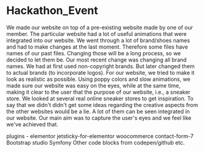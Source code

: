 # Hackathon_Event

We made our website on top of a pre-existing website made by one of our member. The particular website had a lot of useful animations that were integrated into our website.
We went through a lot of brand/shoes names and had to make changes at the last moment. Therefore some files have names of our past files. Changing those will be a long process, so we decided to let them be. Our most recent change was changing all brand names.
We had at first used non-copyright brands. But later changed them to actual brands (to incorporate logos).
For our website, we tried to make it look as realistic as possible.
Using poppy colors and slow animations, we made sure our website was easy on the eyes, while at the same time, making it clear to the user that the purpose of our website, i.e., a sneaker store.
We looked at several real online sneaker stores to get inspiration.
To say that we didn't didn't get some ideas regarding the creative aspects from the other websites would be a lie. A lot of them can be seen integrated in our website.
Our main aim was to capture the user's eyes and we feel like we've achieved that.











plugins - 
elementor
jetsticky-for-elementor
woocommerce
contact-form-7
Bootstrap studio
Symfony
Other code blocks from codepen/github etc.
